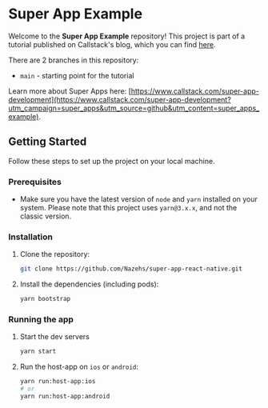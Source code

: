 # Super App Example

Welcome to the **Super App Example** repository! This project is part of a tutorial published on Callstack's blog, which you can find [here](https://www.callstack.com/blog/step-by-step-guide-to-super-app-development).

There are 2 branches in this repository:

- `main` - starting point for the tutorial

Learn more about Super Apps here: [https://www.callstack.com/super-app-development](https://www.callstack.com/super-app-development?utm_campaign=super_apps&utm_source=github&utm_content=super_apps_example).

## Getting Started

Follow these steps to set up the project on your local machine.

### Prerequisites

- Make sure you have the latest version of `node` and `yarn` installed on your system. Please note that this project uses `yarn@3.x.x`, and not the classic version.

### Installation

1. Clone the repository:

   ```sh
   git clone https://github.com/Nazehs/super-app-react-native.git
   ```

2. Install the dependencies (including pods):

   ```sh
   yarn bootstrap
   ```

### Running the app

1. Start the dev servers

   ```sh
   yarn start
   ```

2. Run the host-app on `ios` or `android`:

   ```sh
   yarn run:host-app:ios
   # or
   yarn run:host-app:android
   ```

<!-- badges -->

[callstack-readme-with-love]: https://callstack.com/?utm_source=github.com&utm_medium=referral&utm_campaign=super-app-template&utm_term=readme-with-love
